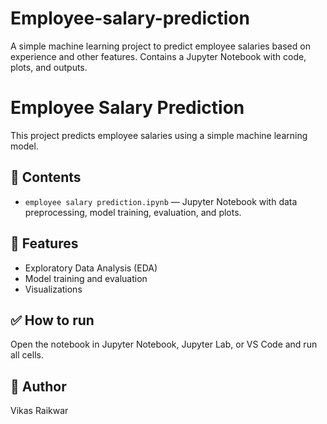 # Employee-salary-prediction
A simple machine learning project to predict employee salaries based on experience and other features. Contains a Jupyter Notebook with code, plots, and outputs.
# Employee Salary Prediction

This project predicts employee salaries using a simple machine learning model.

## 📂 Contents
- `employee salary prediction.ipynb` — Jupyter Notebook with data preprocessing, model training, evaluation, and plots.

## 🚀 Features
- Exploratory Data Analysis (EDA)
- Model training and evaluation
- Visualizations

## ✅ How to run
Open the notebook in Jupyter Notebook, Jupyter Lab, or VS Code and run all cells.

## 📌 Author
Vikas Raikwar
